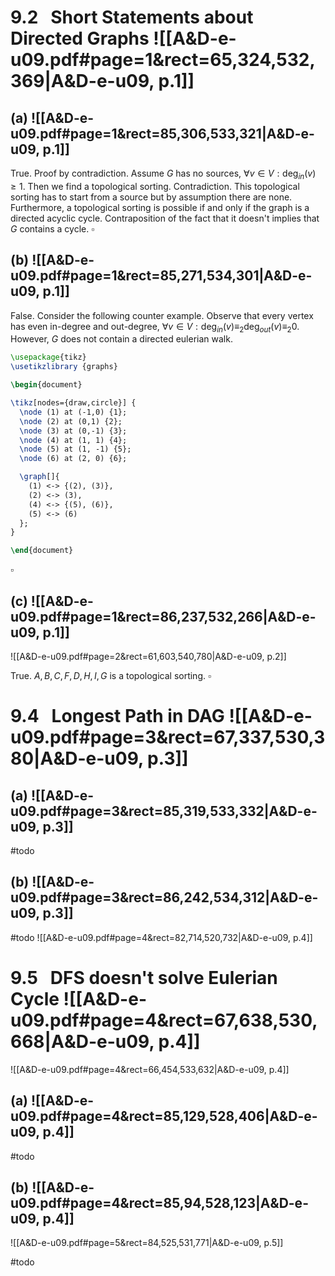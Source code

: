 

# 9.2   Short Statements about Directed Graphs ![[A&D-e-u09.pdf#page=1&rect=65,324,532,369|A&D-e-u09, p.1]]
## (a) ![[A&D-e-u09.pdf#page=1&rect=85,306,533,321|A&D-e-u09, p.1]]

True. Proof by contradiction. Assume $G$ has no sources, $\forall v \in V : \deg_{in}(v) \geq 1$. Then we find a topological sorting. Contradiction. This topological sorting has to start from a source but by assumption there are none. Furthermore, a topological sorting is possible if and only if the graph is a directed acyclic cycle. Contraposition of the fact that it doesn't implies that $G$ contains a cycle.
$\square$

## (b) ![[A&D-e-u09.pdf#page=1&rect=85,271,534,301|A&D-e-u09, p.1]]

False. Consider the following counter example. Observe that every vertex has even in-degree and out-degree, $\forall v \in V : \deg_{in}(v) \equiv_{2} \deg_{out}(v) \equiv_{2} 0$. However, $G$ does not contain a directed eulerian walk.
```tikz
\usepackage{tikz} 
\usetikzlibrary {graphs}

\begin{document}

\tikz[nodes={draw,circle}] {
  \node (1) at (-1,0) {1};
  \node (2) at (0,1) {2};
  \node (3) at (0,-1) {3};
  \node (4) at (1, 1) {4};
  \node (5) at (1, -1) {5};
  \node (6) at (2, 0) {6};

  \graph[]{
    (1) <-> {(2), (3)},
    (2) <-> (3),
    (4) <-> {(5), (6)},
    (5) <-> (6)
  };
}

\end{document}
```
$\square$

## (c) ![[A&D-e-u09.pdf#page=1&rect=86,237,532,266|A&D-e-u09, p.1]]
![[A&D-e-u09.pdf#page=2&rect=61,603,540,780|A&D-e-u09, p.2]]

True. $A, B, C, F, D, H, I, G$ is a topological sorting.
$\square$

<div class="page-break" style="page-break-before: always;"></div>


# 9.4   Longest Path in DAG ![[A&D-e-u09.pdf#page=3&rect=67,337,530,380|A&D-e-u09, p.3]]

## (a) ![[A&D-e-u09.pdf#page=3&rect=85,319,533,332|A&D-e-u09, p.3]]

#todo 

## (b) ![[A&D-e-u09.pdf#page=3&rect=86,242,534,312|A&D-e-u09, p.3]]

#todo 
![[A&D-e-u09.pdf#page=4&rect=82,714,520,732|A&D-e-u09, p.4]]


<div class="page-break" style="page-break-before: always;"></div>


# 9.5   DFS doesn't solve Eulerian Cycle ![[A&D-e-u09.pdf#page=4&rect=67,638,530,668|A&D-e-u09, p.4]]
![[A&D-e-u09.pdf#page=4&rect=66,454,533,632|A&D-e-u09, p.4]]

## (a) ![[A&D-e-u09.pdf#page=4&rect=85,129,528,406|A&D-e-u09, p.4]]

#todo 

<div class="page-break" style="page-break-before: always;"></div>

## (b) ![[A&D-e-u09.pdf#page=4&rect=85,94,528,123|A&D-e-u09, p.4]]
![[A&D-e-u09.pdf#page=5&rect=84,525,531,771|A&D-e-u09, p.5]]

#todo 
